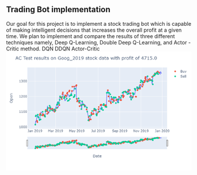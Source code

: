 ## Trading Bot implementation

Our goal for this project is to implement a stock trading bot which is capable of making intelligent decisions that increases the overall profit at a given time. We plan to implement and compare the results of three different techniques namely,  Deep Q-Learning, Double Deep Q-Learning, and Actor -Critic method.
DQN
DDQN
Actor-Critic
![](Actor-Critic/Test_results-AC.png)
